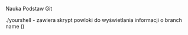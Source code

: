 Nauka Podstaw Git

./yourshell - zawiera skrypt powloki do wyświetlania informacji o branch name (<branch>)
 
